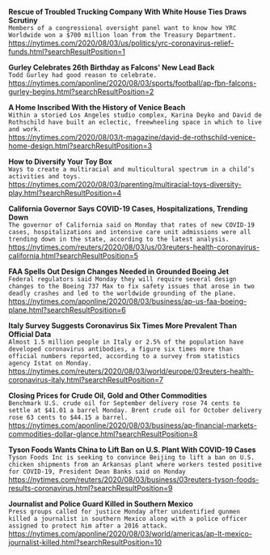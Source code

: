 **Rescue of Troubled Trucking Company With White House Ties Draws Scrutiny**\
`Members of a congressional oversight panel want to know how YRC Worldwide won a $700 million loan from the Treasury Department.`\
https://nytimes.com/2020/08/03/us/politics/yrc-coronavirus-relief-funds.html?searchResultPosition=1

**Gurley Celebrates 26th Birthday as Falcons' New Lead Back**\
`Todd Gurley had good reason to celebrate.`\
https://nytimes.com/aponline/2020/08/03/sports/football/ap-fbn-falcons-gurley-begins.html?searchResultPosition=2

**A Home Inscribed With the History of Venice Beach**\
`Within a storied Los Angeles studio complex, Karina Deyko and David de Rothschild have built an eclectic, freewheeling space in which to live and work.`\
https://nytimes.com/2020/08/03/t-magazine/david-de-rothschild-venice-home-design.html?searchResultPosition=3

**How to Diversify Your Toy Box**\
`Ways to create a multiracial and multicultural spectrum in a child’s activities and toys.`\
https://nytimes.com/2020/08/03/parenting/multiracial-toys-diversity-play.html?searchResultPosition=4

**California Governor Says COVID-19 Cases, Hospitalizations, Trending Down**\
`The governor of California said on Monday that rates of new COVID-19 cases, hospitalizations and intensive care unit admissions were all trending down in the state, according to the latest analysis.`\
https://nytimes.com/reuters/2020/08/03/us/03reuters-health-coronavirus-california.html?searchResultPosition=5

**FAA Spells Out Design Changes Needed in Grounded Boeing Jet**\
`Federal regulators said Monday they will require several design changes to the Boeing 737 Max to fix safety issues that arose in two deadly crashes and led to the worldwide grounding of the plane.`\
https://nytimes.com/aponline/2020/08/03/business/ap-us-faa-boeing-plane.html?searchResultPosition=6

**Italy Survey Suggests Coronavirus Six Times More Prevalent Than Official Data**\
`Almost 1.5 million people in Italy or 2.5% of the population have developed coronavirus antibodies, a figure six times more than official numbers reported, according to a survey from statistics agency Istat on Monday.`\
https://nytimes.com/reuters/2020/08/03/world/europe/03reuters-health-coronavirus-italy.html?searchResultPosition=7

**Closing Prices for Crude Oil, Gold and Other Commodities**\
`Benchmark U.S. crude oil for September delivery rose 74 cents to settle at $41.01 a barrel Monday. Brent crude oil for October delivery rose 63 cents to $44.15 a barrel.`\
https://nytimes.com/aponline/2020/08/03/business/ap-financial-markets-commodities-dollar-glance.html?searchResultPosition=8

**Tyson Foods Wants China to Lift Ban on U.S. Plant With COVID-19 Cases**\
`Tyson Foods Inc is seeking to convince Beijing to lift a ban on U.S. chicken shipments from an Arkansas plant where workers tested positive for COVID-19, President Dean Banks said on Monday`\
https://nytimes.com/reuters/2020/08/03/business/03reuters-tyson-foods-results-coronavirus.html?searchResultPosition=9

**Journalist and Police Guard Killed in Southern Mexico**\
`Press groups called for justice Monday after unidentified gunmen killed a journalist in southern Mexico along with a police officer assigned to protect him after a 2016 attack. `\
https://nytimes.com/aponline/2020/08/03/world/americas/ap-lt-mexico-journalist-killed.html?searchResultPosition=10

